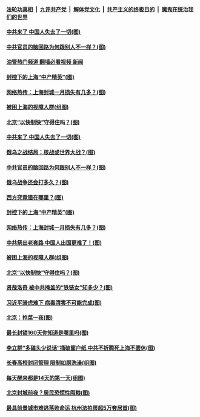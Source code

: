 ####  [法轮功真相](../../../../basic/blob/master/README.md?t=04290831) &nbsp;|&nbsp; [九评共产党](../../../../9ping.md/blob/master/README.md?t=04290831) &nbsp;|&nbsp; [解体党文化](../../../../jtdwh.md/blob/master/README.md?t=04290831)  &nbsp;|&nbsp; [共产主义的终极目的](../../../../gczydzjmd.md/blob/master/README.md?t=04290831) &nbsp;|&nbsp; [魔鬼在统治我们的世界](../../../../mgztzwmdsj.md/blob/master/README.md?t=04290831) 

#### [中共来了 中国人失去了一切(图)](../pages/p4/1004929.md?t=04290831) 

#### [中共官员的脑回路为何跟别人不一样？(图)](../pages/p4/1004934.md?t=04290831) 

#### [油管热门频道 翻墙必看视频 新闻](http://78.141.244.201:81/youtube.html?04290831)

#### [封控下的上海“中产精英”(图)](../pages/p4/1004834.md?t=04290831) 

#### [网络热传：上海封城一月损失有几多？(图)](../pages/p4/1004833.md?t=04290831) 

#### [被困上海的视障人群(组图)](../pages/p4/1004742.md?t=04290831) 

#### [北京“以快制快”守得住吗？(图)](../pages/p4/1004737.md?t=04290831) 

#### [中共来了 中国人失去了一切(图)](../pages/p4/1004929.md?t=04290831) 

#### [俄乌之战结局：核战或世界大战？(图)](../pages/p4/1004941.md?t=04290831) 

#### [中共官员的脑回路为何跟别人不一样？(图)](../pages/p4/1004934.md?t=04290831) 

#### [俄乌战争还会打多久？(图)](../pages/p4/1004837.md?t=04290831) 

#### [西方究竟错在哪里？(图)](../pages/p4/1004835.md?t=04290831) 

#### [封控下的上海“中产精英”(图)](../pages/p4/1004834.md?t=04290831) 

#### [网络热传：上海封城一月损失有几多？(图)](../pages/p4/1004833.md?t=04290831) 


#### [中共祭出老套路 中国人出国更难了！(图)](../pages/p4/1004823.md?t=04290831) 

#### [被困上海的视障人群(组图)](../pages/p4/1004742.md?t=04290831) 

#### [北京“以快制快”守得住吗？(图)](../pages/p4/1004737.md?t=04290831) 

#### [贤哉洛奇 被中共掩盖的“铁链女”知多少？(图)](../pages/p4/1004758.md?t=04290831) 

#### [习近平骑虎难下 病毒清零不可能完成(图)](../pages/p4/1004736.md?t=04290831) 

#### [北京：抢菜一夜(图)](../pages/p4/1004741.md?t=04290831) 

#### [最长封锁160天你知道是哪里吗(图)](../pages/p4/1004738.md?t=04290831) 

#### [李立群“多磕头少说话”捅破窗户纸 中共不折腾死上海不罢休(图)](../pages/p4/1004724.md?t=04290831) 

#### [长春高校封闭管理 限制如厕洗澡(组图)](../pages/p4/1004700.md?t=04290831) 

#### [每天醒来都是14天的第一天(组图)](../pages/p4/1004607.md?t=04290831) 

#### [北京封城前夜？居民恐慌性囤粮(图)](../pages/p4/1004603.md?t=04290831) 

#### [最具前景城市难逃落败命运 杭州法拍房超5万套居首(图)](../pages/p4/1004597.md?t=04290831) 

<img src='http://gfw-breaker.win/goodnews/indexes/p4.md' width='0px' height='0px'/>
